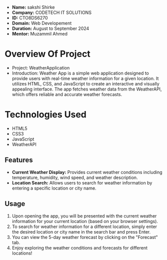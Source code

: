 - **Name:** sakshi Shirke
- **Company:** CODETECH IT SOLUTIONS
- **ID:** CTO8DS6270
- **Domain:** Web Developement
- **Duration:** August to September 2024
- **Mentor:** Muzammil Ahmed

# Overview Of Project
- Project: WeatherApplication
- Introduction:
Weather App is a simple web application designed to provide users with real-time weather information for a given location. It utilizes HTML, CSS, and JavaScript to create an interactive and visually appealing interface. The app fetches weather data from the WeatherAPI, which offers reliable and accurate weather forecasts.
# Technologies Used
- HTML5
- CSS3
- JavaScript
- WeatherAPI
## Features
- **Current Weather Display:** Provides current weather conditions including temperature, humidity, wind speed, and weather description.
- **Location Search:** Allows users to search for weather information by entering a specific location or city name.

## Usage
1. Upon opening the app, you will be presented with the current weather information for your current location (based on your browser settings).
2. To search for weather information for a different location, simply enter the desired location or city name in the search bar and press Enter.
3. You can view the 5-day weather forecast by clicking on the "Forecast" tab.
4. Enjoy exploring the weather conditions and forecasts for different locations!
 
 
 
